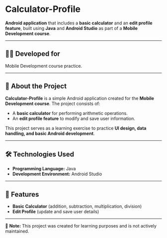 # Calculator-Profile  

**Android application** that includes a **basic calculator** and an **edit profile feature**, built using **Java** and **Android Studio** as part of a **Mobile Development course**.  

---

## 🧑‍💻 Developed for  
Mobile Development course practice.  

---

## 📖 About the Project  
**Calculator-Profile** is a simple Android application created for the **Mobile Development course**. The project consists of:  
- A **basic calculator** for performing arithmetic operations.  
- An **edit profile feature** to modify and save user information.  

This project serves as a learning exercise to practice **UI design, data handling, and basic Android development**. 

---

## 🛠️ Technologies Used  
- **Programming Language:** Java  
- **Development Environment:** Android Studio  

---

## 🚀 Features  
- **Basic Calculator** (addition, subtraction, multiplication, division)  
- **Edit Profile** (update and save user details)  

---

📌 **Note:** This project was created for learning purposes and is not actively maintained.
